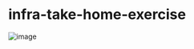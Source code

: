 # infra-take-home-exercise
![image](https://github.com/user-attachments/assets/555e398a-b12f-4f40-8008-fe7781de1f17)


